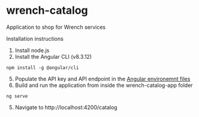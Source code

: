 # wrench-catalog
 Application to shop for Wrench services

 Installation instructions

1. Install node.js
2. Install the Angular CLI (v8.3.12)
```
npm install -g @angular/cli
```
5. Populate the API key and API endpoint in the [Angular environemnt files](https://github.com/Loren-Brown/wrench-catalaog/tree/master/wrench-catalog-app/src/environments)
4. Build and run the application from inside the wrench-catalog-app folder
```
ng serve
```
5. Navigate to http://localhost:4200/catalog